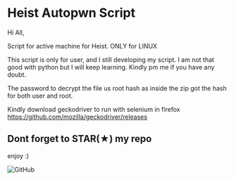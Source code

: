 # Heist Autopwn Script

Hi All,

Script for active machine for Heist. ONLY for LINUX

This script is only for user, and I still developing my script. I am not that good with python but I will keep learning. Kindly pm me if you have any doubt.

The password to decrypt the file us root hash as inside the zip got the hash for both user and root.

Kindly download geckodriver to run with selenium in firefox https://github.com/mozilla/geckodriver/releases

<h2>Dont forget to STAR(★) my repo</h2>

enjoy :)

![GitHub](https://raw.githubusercontent.com/saitamang/Hack-The-Box/master/Machine/heist/heist.png)
